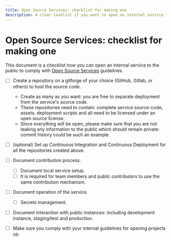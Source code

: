 ```yaml
---
title: Open Source Services: checklist for making one
description: A clear tasklist if you want to open an internal service to the public so it complies with Open Source Services definition.
---
```

# Open Source Services: checklist for making one

This document is a checklist how you can open an internal service to the public to comply with [Open Source Services](open-source-services.md) guidelines.

* [ ] Create a repository on a gitforge of your choice (GitHub, Gitlab, or others) to host the source code.
  * Create as many as you want: you are free to separate deployment from the service's source code.
  * These repositories need to contain: complete service source-code, assets, deployment scripts and all need to be licensed under an open source license.
  * Since everything will be open, please make sure that you are not leaking any information to the public which should remain private: commit history could be such an example.

* [ ] (optional) Set up Continuous Integration and Continuous Deployment for all the repositories created above.

* [ ] Document contribution process.
  * [ ] Document local service setup.
  * [ ] It is required for team members and public contributors to use the same contribution mechanism.

* [ ] Document operation of the service.
  * [ ] Secrets management.

* [ ] Document interaction with public instances: including development instance, staging/test and production.

* [ ] Make sure you comply with your internal guidelines for opening projects up.
